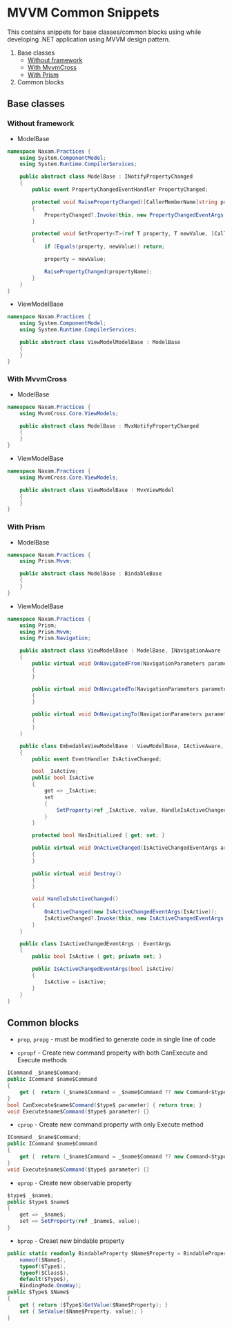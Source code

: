# MVVM Common Snippets
This contains snippets for base classes/common blocks using while developing .NET application using MVVM design pattern.

1. Base classes
    - [Without framework](#without-framework)
    - [With MvvmCross](#with-mvvmcross)
    - [With Prism](#with-prism)
2. Common blocks

## Base classes
### Without framework
- ModelBase
```C#
namespace Naxam.Practices {
    using System.ComponentModel;
    using System.Runtime.CompilerServices;

    public abstract class ModelBase : INotifyPropertyChanged
    {
        public event PropertyChangedEventHandler PropertyChanged;

        protected void RaisePropertyChanged([CallerMemberName]string propertyName = null)
        {
            PropertyChanged?.Invoke(this, new PropertyChangedEventArgs(propertyName));
        }

        protected void SetProperty<T>(ref T property, T newValue, [CallerMemberName]string propertyName = null)
        {
            if (Equals(property, newValue)) return;

            property = newValue;

            RaisePropertyChanged(propertyName);
        }
    }
}
```

- ViewModelBase
```C#
namespace Naxam.Practices {
    using System.ComponentModel;
    using System.Runtime.CompilerServices;

    public abstract class ViewModelModelBase : ModelBase
    {
    }
}
```

### With MvvmCross
- ModelBase
```C#
namespace Naxam.Practices {
    using MvvmCross.Core.ViewModels;

    public abstract class ModelBase : MvxNotifyPropertyChanged
    {
    }
}
```

- ViewModelBase
```C#
namespace Naxam.Practices {
    using MvvmCross.Core.ViewModels;

    public abstract class ViewModelBase : MvxViewModel
    {
    }
}
```

### With Prism
- ModelBase
```C#
namespace Naxam.Practices {
    using Prism.Mvvm;

    public abstract class ModelBase : BindableBase
    {
    }
}
```

- ViewModelBase
```C#
namespace Naxam.Practices {
    using Prism;
    using Prism.Mvvm;
    using Prism.Navigation;

    public abstract class ViewModelBase : ModelBase, INavigationAware
    {
        public virtual void OnNavigatedFrom(NavigationParameters parameters)
        {
        }

        public virtual void OnNavigatedTo(NavigationParameters parameters)
        {
        }

        public virtual void OnNavigatingTo(NavigationParameters parameters)
        {
        }
    }

    public class EmbedableViewModelBase : ViewModelBase, IActiveAware, IDestructible
    {
        public event EventHandler IsActiveChanged;

        bool _IsActive;
        public bool IsActive
        {
            get => _IsActive;
            set
            {
                SetProperty(ref _IsActive, value, HandleIsActiveChanged);
            }
        }

        protected bool HasInitialized { get; set; }

        public virtual void OnActiveChanged(IsActiveChangedEventArgs args)
        {
        }
    
        public virtual void Destroy()
        {
        }

        void HandleIsActiveChanged()
        {
            OnActiveChanged(new IsActiveChangedEventArgs(IsActive));
            IsActiveChanged?.Invoke(this, new IsActiveChangedEventArgs(IsActive));
        }
    }

    public class IsActiveChangedEventArgs : EventArgs
    {
        public bool IsActive { get; private set; }

        public IsActiveChangedEventArgs(bool isActive)
        {
            IsActive = isActive;
        }
    }
}
```

## Common blocks
- `prop`, `propg` - must be modified to generate code in single line of code

- `cpropf` - Create new command property with both CanExecute and Execute methods
```C#
ICommand _$name$Command;
public ICommand $name$Command
{
    get {  return (_$name$Command = _$name$Command ?? new Command<$type$>(Execute$name$Command, CanExecute$name$Command)); }
}
bool CanExecute$name$Command($type$ parameter) { return true; }
void Execute$name$Command($type$ parameter) {}
```

- `cprop` - Create new command property with only Execute method
```C#
ICommand _$name$Command;
public ICommand $name$Command
{
    get {  return (_$name$Command = _$name$Command ?? new Command<$type$>(Execute$name$Command)); }
}
void Execute$name$Command($type$ parameter) {}
```

- `oprop` - Create new observable property
```C#
$type$ _$name$;
public $type$ $name$ 
{
    get => _$name$;
    set => SetProperty(ref _$name$, value);
}
```

- `bprop` - Creaet new bindable property
```c#
public static readonly BindableProperty $Name$Property = BindableProperty.Create(
    nameof($Name$),
    typeof($Type$),
    typeof($Class$),
    default($Type$),
    BindingMode.OneWay);
public $Type$ $Name$
{
    get { return ($Type$)GetValue($Name$Property); }
    set { SetValue($Name$Property, value); }
}
```